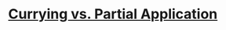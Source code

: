 [Currying vs. Partial Application](https://www.codewars.com/kata/currying-vs-partial-application)
=
